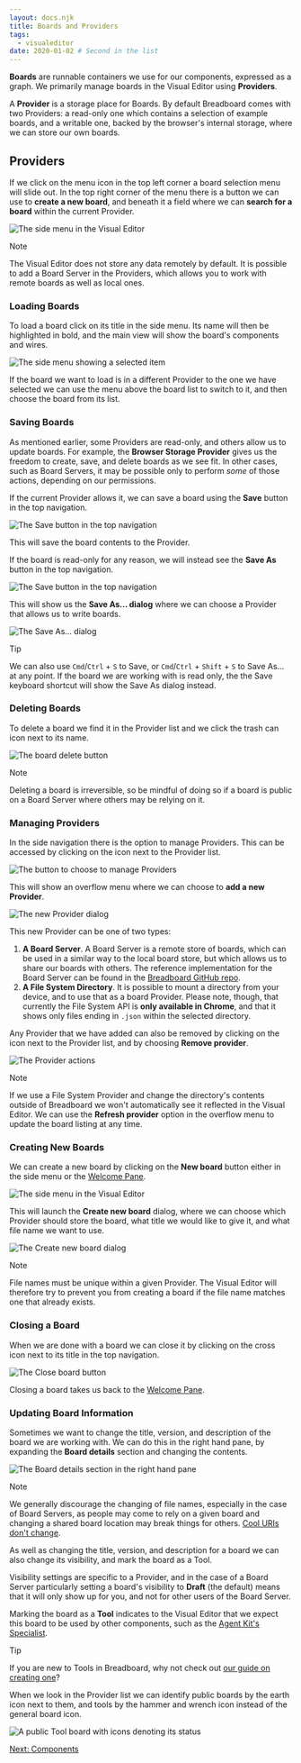 ```yaml
---
layout: docs.njk
title: Boards and Providers
tags:
  - visualeditor
date: 2020-01-02 # Second in the list
---
```


**Boards** are runnable containers we use for our components, expressed as a graph. We primarily manage boards in the Visual Editor using **Providers**.

A **Provider** is a storage place for Boards. By default Breadboard comes with two Providers: a read-only one which contains a selection of example boards, and a writable one, backed by the browser's internal storage, where we can store our own boards.

## Providers

If we click on the menu icon in the top left corner a board selection menu will slide out. In the top right corner of the menu there is a button we can use to **create a new board**, and beneath it a field where we can **search for a board** within the current Provider.

![The side menu in the Visual Editor](/breadboard/static/images/using-the-visual-editor/side-menu.png)

> [!NOTE]
> The Visual Editor does not store any data remotely by default. It is possible to add a Board Server in the Providers, which allows you to work with remote boards as well as local ones.

### Loading Boards

To load a board click on its title in the side menu. Its name will then be highlighted in bold, and the main view will show the board's components and wires.

![The side menu showing a selected item](/breadboard/static/images/using-the-visual-editor/selected-item.png)

If the board we want to load is in a different Provider to the one we have selected we can use the menu above the board list to switch to it, and then choose the board from its list.

### Saving Boards

As mentioned earlier, some Providers are read-only, and others allow us to update boards. For example, the **Browser Storage Provider** gives us the freedom to create, save, and delete boards as we see fit. In other cases, such as Board Servers, it may be possible only to perform _some_ of those actions, depending on our permissions.

If the current Provider allows it, we can save a board using the **Save** button in the top navigation.

![The Save button in the top navigation](/breadboard/static/images/using-the-visual-editor/save-button.png)

This will save the board contents to the Provider.

If the board is read-only for any reason, we will instead see the **Save As** button in the top navigation.

![The Save button in the top navigation](/breadboard/static/images/using-the-visual-editor/save-as-button.png)

This will show us the **Save As... dialog** where we can choose a Provider that allows us to write boards.

![The Save As... dialog](/breadboard/static/images/using-the-visual-editor/save-as-dialog.png)

> [!TIP]
> We can also use `Cmd`/`Ctrl` + `S` to Save, or `Cmd`/`Ctrl` + `Shift` + `S` to Save As... at any point. If the board we are working with is read only, the the Save keyboard shortcut will show the Save As dialog instead.

### Deleting Boards

To delete a board we find it in the Provider list and we click the trash can icon next to its name.

![The board delete button](/breadboard/static/images/using-the-visual-editor/delete-button.png)

> [!NOTE]
> Deleting a board is irreversible, so be mindful of doing so if a board is public on a Board Server where others may be relying on it.

### Managing Providers

In the side navigation there is the option to manage Providers. This can be accessed by clicking on the icon next to the Provider list.

![The button to choose to manage Providers](/breadboard/static/images/using-the-visual-editor/manage-providers.png)

This will show an overflow menu where we can choose to **add a new Provider**.

![The new Provider dialog](/breadboard/static/images/using-the-visual-editor/new-provider-dialog.png)

This new Provider can be one of two types:

1. **A Board Server**. A Board Server is a remote store of boards, which can be used in a similar way to the local board store, but which allows us to share our boards with others. The reference implementation for the Board Server can be found in the [Breadboard GitHub repo](https://github.com/breadboard-ai/breadboard/tree/main/packages/board-server).
2. **A File System Directory**. It is possible to mount a directory from your device, and to use that as a board Provider. Please note, though, that currently the File System API is **only available in Chrome**, and that it shows only files ending in `.json` within the selected directory.

Any Provider that we have added can also be removed by clicking on the icon next to the Provider list, and by choosing **Remove provider**.

![The Provider actions](/breadboard/static/images/using-the-visual-editor/provider-menu.png)

> [!NOTE]
> If we use a File System Provider and change the directory's contents outside of Breadboard we won't automatically see it reflected in the Visual Editor. We can use the **Refresh provider** option in the overflow menu to update the board listing at any time.

### Creating New Boards

We can create a new board by clicking on the **New board** button either in the side menu or the [Welcome Pane](#the-welcome-pane).

![The side menu in the Visual Editor](/breadboard/static/images/using-the-visual-editor/side-menu.png)

This will launch the **Create new board** dialog, where we can choose which Provider should store the board, what title we would like to give it, and what file name we want to use.

![The Create new board dialog](/breadboard/static/images/using-the-visual-editor/create-board-dialog.png)

> [!NOTE]
> File names must be unique within a given Provider. The Visual Editor will therefore try to prevent you from creating a board if the file name matches one that already exists.

### Closing a Board

When we are done with a board we can close it by clicking on the cross icon next to its title in the top navigation.

![The Close board button](/breadboard/static/images/using-the-visual-editor/close-board.png)

Closing a board takes us back to the [Welcome Pane](#the-welcome-pane).

### Updating Board Information

Sometimes we want to change the title, version, and description of the board we are working with. We can do this in the right hand pane, by expanding the **Board details** section and changing the contents.

![The Board details section in the right hand pane](/breadboard/static/images/using-the-visual-editor/board-details.png)

> [!NOTE]
> We generally discourage the changing of file names, especially in the case of Board Servers, as people may come to rely on a given board and changing a shared board location may break things for others. [Cool URIs don't change](https://www.w3.org/Provider/Style/URI).

As well as changing the title, version, and description for a board we can also change its visibility, and mark the board as a Tool.

Visibility settings are specific to a Provider, and in the case of a Board Server particularly setting a board's visibility to **Draft** (the default) means that it will only show up for you, and not for other users of the Board Server.

Marking the board as a **Tool** indicates to the Visual Editor that we expect this board to be used by other components, such as the [Agent Kit's Specialist](../../kits/agents/#specialist).

> [!TIP]
> If you are new to Tools in Breadboard, why not check out [our guide on creating one](./first-tool/)?

When we look in the Provider list we can identify public boards by the earth icon next to them, and tools by the hammer and wrench icon instead of the general board icon.

![A public Tool board with icons denoting its status](/breadboard/static/images/using-the-visual-editor/public-tool.png)

[Next: Components](../components/)

